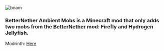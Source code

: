 ![bnam](https://github.com/user-attachments/assets/ab6be54b-fcf7-4de7-98dc-7a5b1a035346)

### BetterNether Ambient Mobs is a Minecraft mod that only adds two mobs from the [BetterNether](https://github.com/quiqueck/BetterNether) mod: Firefly and Hydrogen Jellyfish.

Modrinth: [Here](https://modrinth.com/mod/betternether-ambient-mobs)
